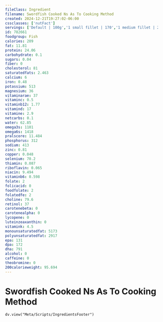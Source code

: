 ```yaml
---
fileClass: Ingredient
filename: Swordfish Cooked Ns As To Cooking Method
created: 2024-12-21T19:27:02-06:00
cssclasses: ['nutFact']
servings: ['Default | 100g','1 small fillet | 170','1 medium fillet | 227','1 large fillet | 340','1 steak | 227','1 cup, cooked, flaked | 136','1 oz, boneless, raw (yield after cooking) | 23','1 oz, boneless, cooked | 28','1 oz, with bone, raw (yield after cooking, bone removed) | 15','1 oz, with bone, cooked (yield after bone removed) | 19']
id: 782661
foodgroup: Fish
calories: 209
fat: 11.81
protein: 24.06
carbohydrate: 0.1
sugars: 0.04
fiber: 0
cholesterol: 81
saturatedfats: 2.463
calcium: 6
iron: 0.48
potassium: 513
magnesium: 36
vitaminarae: 37
vitaminc: 0.5
vitaminb12: 1.77
vitamind: 17
vitamine: 2.9
netcarbs: 0.1
water: 62.85
omega3s: 1101
omega6s: 1418
pralscore: 11.484
phosphorus: 312
sodium: 413
zinc: 0.81
copper: 0.048
selenium: 70.2
thiamin: 0.087
riboflavin: 0.065
niacin: 9.494
vitaminb6: 0.598
folate: 2
folicacid: 0
foodfolate: 2
folatedfe: 2
choline: 79.6
retinol: 37
carotenebeta: 0
carotenealpha: 0
lycopene: 0
luteinzeaxanthin: 0
vitamink: 4.5
monounsaturatedfat: 5173
polyunsaturatedfat: 2917
epa: 131
dpa: 172
dha: 791
alcohol: 0
caffeine: 0
theobromine: 0
200calorieweight: 95.694
---
```


# Swordfish Cooked Ns As To Cooking Method

```dataviewjs
dv.view("Meta/Scripts/IngredientsFooter")
```